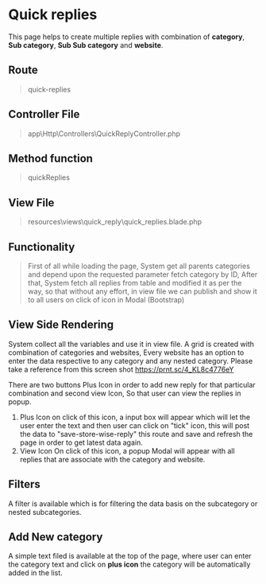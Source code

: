 # Quick replies 

This page helps to create multiple replies with combination of **category**, **Sub category**, **Sub Sub category** and **website**.

## Route 
> quick-replies

## Controller File
> app\Http\Controllers\QuickReplyController.php

## Method function
> quickReplies

## View File
> resources\views\quick_reply\quick_replies.blade.php

## Functionality
> First of all while loading the page, System get all parents categories and depend upon the requested parameter fetch category by ID, 
> After that, System fetch all replies from table and modified it as per the way, so that without any effort, in view file we can publish and show it to all users on click of icon in Modal (Bootstrap)

## View Side Rendering
System collect all the variables and use it in view file. 
A grid is created with combination of categories and websites, Every website has an option to enter the data respective to any category and any nested category.
Please take a reference from this screen shot
https://prnt.sc/4_KL8c4776eY

There are two buttons Plus Icon in order to add new reply for that particular combination and second view Icon, So that user can view the replies in popup.

1. Plus Icon
on click of this icon, a input box will appear which will let the user enter the text and then user can click on "tick" icon, this will post the data to "save-store-wise-reply" this route and save and refresh the page in order to get latest data again.
2. View Icon 
On click of this icon, a popup Modal will appear with all replies that are associate with the category and website.

## Filters
A filter is available which is for filtering the data basis on the subcategory or nested subcategories.

## Add New category
A simple text filed is available at the top of the page, where user can enter the category text and click on **plus icon** the category will be automatically added in the list.
